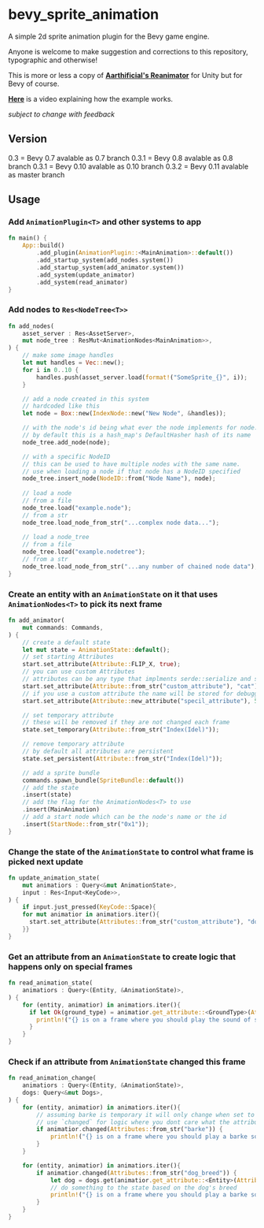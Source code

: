 # bevy_sprite_animation

A simple 2d sprite animation plugin for the Bevy game engine.

Anyone is welcome to make suggestion and corrections to this repository, typographic and otherwise!

This is more or less a copy of **[Aarthificial's Reanimator](https://github.com/aarthificial/reanimation)** for Unity but for Bevy of course.

**[Here](https://youtu.be/6fuo8jm7wlM)** is a video explaining how the example works.

*subject to change with feedback*

## Version
0.3 = Bevy 0.7 avalable as 0.7 branch
0.3.1 = Bevy 0.8 avalable as 0.8 branch
0.3.1 = Bevy 0.10 avalable as 0.10 branch
0.3.2 = Bevy 0.11 avalable as master branch
## Usage

### Add `AnimationPlugin<T>` and other systems to app

```rust
fn main() {
    App::build()
        .add_plugin(AnimationPlugin::<MainAnimation>::default())
        .add_startup_system(add_nodes.system())
        .add_startup_system(add_animator.system())
        .add_system(update_animator)
        .add_system(read_animator)
}
```

### Add nodes to `Res<NodeTree<T>>`

```rust
fn add_nodes(
    asset_server : Res<AssetServer>,
    mut node_tree : ResMut<AnimationNodes<MainAnimation>>,
) {
    // make some image handles
    let mut handles = Vec::new();
    for i in 0..10 {
        handles.push(asset_server.load(format!("SomeSprite_{}", i));
    }

    // add a node created in this system
    // hardcoded like this
    let node = Box::new(IndexNode::new("New Node", &handles));

    // with the node's id being what ever the node implements for node.id()
    // by default this is a hash_map's DefaultHasher hash of its name
    node_tree.add_node(node);

    // with a specific NodeID
    // this can be used to have multiple nodes with the same name.
    // use when loading a node if that node has a NodeID specified
    node_tree.insert_node(NodeID::from("Node Name"), node);
    
    // load a node
    // from a file
    node_tree.load("example.node");
    // from a str
    node_tree.load_node_from_str("...complex node data...");
    
    // load a node_tree
    // from a file
    node_tree.load("example.nodetree");
    // from a str
    node_tree.load_node_from_str("...any number of chained node data");
}
```

### Create an entity with an `AnimationState` on it that uses `AnimationNodes<T>` to pick its next frame

```rust
fn add_animator(
    mut commands: Commands,
) {
    // create a default state
    let mut state = AnimationState::default();
    // set starting Attributes
    start.set_attribute(Attribute::FLIP_X, true);
    // you can use custom Attributes
    // attributes can be any type that implments serde::serialize and serde::deserializeOwned
    start.set_attribute(Attribute::from_str("custom_attribute"), "cat");
    // if you use a custom attribute the name will be stored for debugging and serialization
    start.set_attribute(Attribute::new_attribute("specil_attribute"), 5);

    // set temporary attribute
    // these will be removed if they are not changed each frame
    state.set_temporary(Attribute::from_str("Index(Idel)"));

    // remove temporary attribute
    // by default all attributes are persistent
    state.set_persistent(Attribute::from_str("Index(Idel)"));

    // add a sprite bundle
    commands.spawn_bundle(SpriteBundle::default())
    // add the state
    .insert(state)
    // add the flag for the AnimationNodes<T> to use
    .insert(MainAnimation)
    // add a start node which can be the node's name or the id
    .insert(StartNode::from_str("0x1"));
}
```

### Change the state of the `AnimationState` to control what frame is picked next update

```rust
fn update_animation_state(
    mut animatiors : Query<&mut AnimationState>,
    input : Res<Input<KeyCode>>,
) {
    if input.just_pressed(KeyCode::Space){
    for mut animatior in animatiors.iter(){
      start.set_attribute(Attributes::from_str("custom_attribute"), "dog");
    }}
}
```

### Get an attribute from an `AnimationState` to create logic that happens only on special frames

```rust
fn read_animation_state(
    animatiors : Query<(Entity, &AnimationState)>,
) {
    for (entity, animatior) in animatiors.iter(){
      if let Ok(ground_type) = animatior.get_attribute::<GroundType>(Attributes::from_str("step")) {
        println!("{} is on a frame where you should play the sound of someone stepping on {}", entity, ground_type);
      }
    }
}
```

### Check if an attribute from `AnimationState` changed this frame

```rust
fn read_animation_change(
    animatiors : Query<(Entity, &AnimationState)>,
    dogs: Query<&mut Dogs>,
) {
    for (entity, animatior) in animatiors.iter(){
        // assuming barke is temporary it will only change when set to true.
        // use `changed` for logic where you dont care what the attribute
        if animatior.changed(Attributes::from_str("barke")) {
            println!("{} is on a frame where you should play a barke sound effect", entity);
        }
    }

    for (entity, animatior) in animatiors.iter(){
        if animatior.changed(Attributes::from_str("dog_breed")) {
            let dog = dogs.get(animatior.get_attribute::<Entity>(Attributes::from_str("dog_breed")));
            // do something to the state based on the dog's breed
            println!("{} is on a frame where you should play a barke sound effect", entity);
        }
    }
}
```